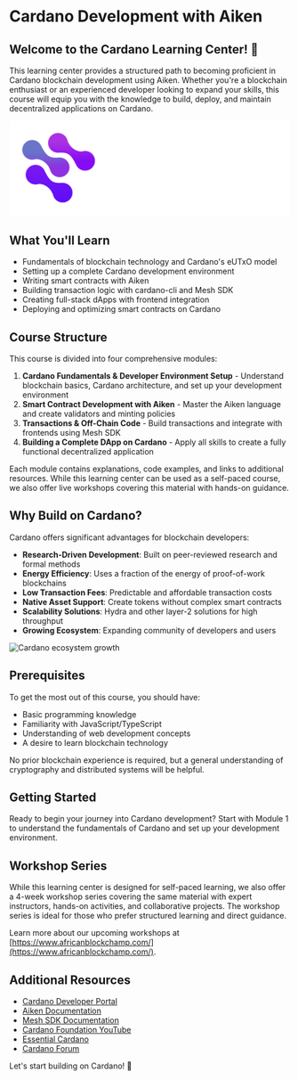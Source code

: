 # Cardano Development with Aiken

## Welcome to the Cardano Learning Center! 🌟

This learning center provides a structured path to becoming proficient in Cardano blockchain development using Aiken. Whether you're a blockchain enthusiast or an experienced developer looking to expand your skills, this course will equip you with the knowledge to build, deploy, and maintain decentralized applications on Cardano.

![Cardano and Aiken logos](https://raw.githubusercontent.com/aiken-lang/branding/main/assets/logo-light.png)

## What You'll Learn

- Fundamentals of blockchain technology and Cardano's eUTxO model
- Setting up a complete Cardano development environment
- Writing smart contracts with Aiken
- Building transaction logic with cardano-cli and Mesh SDK
- Creating full-stack dApps with frontend integration
- Deploying and optimizing smart contracts on Cardano

## Course Structure

This course is divided into four comprehensive modules:

1. **Cardano Fundamentals & Developer Environment Setup** - Understand blockchain basics, Cardano architecture, and set up your development environment
2. **Smart Contract Development with Aiken** - Master the Aiken language and create validators and minting policies
3. **Transactions & Off-Chain Code** - Build transactions and integrate with frontends using Mesh SDK
4. **Building a Complete DApp on Cardano** - Apply all skills to create a fully functional decentralized application

Each module contains explanations, code examples, and links to additional resources. While this learning center can be used as a self-paced course, we also offer live workshops covering this material with hands-on guidance.

## Why Build on Cardano?

Cardano offers significant advantages for blockchain developers:

- **Research-Driven Development**: Built on peer-reviewed research and formal methods
- **Energy Efficiency**: Uses a fraction of the energy of proof-of-work blockchains
- **Low Transaction Fees**: Predictable and affordable transaction costs
- **Native Asset Support**: Create tokens without complex smart contracts
- **Scalability Solutions**: Hydra and other layer-2 solutions for high throughput
- **Growing Ecosystem**: Expanding community of developers and users

![Cardano ecosystem growth](https://ucarecdn.com/ff24706e-4aa8-4b7b-a44c-798b7cc5345b/)

## Prerequisites

To get the most out of this course, you should have:
- Basic programming knowledge
- Familiarity with JavaScript/TypeScript
- Understanding of web development concepts
- A desire to learn blockchain technology

No prior blockchain experience is required, but a general understanding of cryptography and distributed systems will be helpful.

## Getting Started

Ready to begin your journey into Cardano development? Start with Module 1 to understand the fundamentals of Cardano and set up your development environment.

## Workshop Series

While this learning center is designed for self-paced learning, we also offer a 4-week workshop series covering the same material with expert instructors, hands-on activities, and collaborative projects. The workshop series is ideal for those who prefer structured learning and direct guidance.

Learn more about our upcoming workshops at [https://www.africanblockchamp.com/](https://www.africanblockchamp.com/).

## Additional Resources

- [Cardano Developer Portal](https://developers.cardano.org/)
- [Aiken Documentation](https://aiken-lang.org/)
- [Mesh SDK Documentation](https://meshjs.dev/)
- [Cardano Foundation YouTube](https://www.youtube.com/c/CardanoFoundation)
- [Essential Cardano](https://www.essentialcardano.io/)
- [Cardano Forum](https://forum.cardano.org/c/developers/29)

Let's start building on Cardano! 🚀